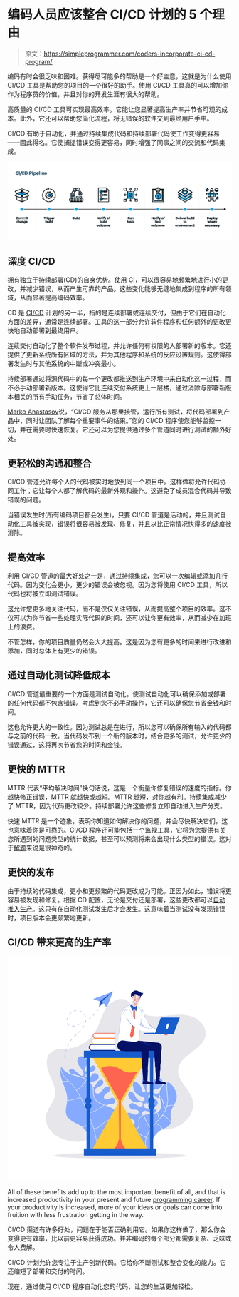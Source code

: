 # 编码人员应该整合 CI/CD 计划的 5 个理由

> 原文：<https://simpleprogrammer.com/coders-incorporate-ci-cd-program/>

编码有时会很乏味和困难。获得尽可能多的帮助是一个好主意，这就是为什么使用 CI/CD 工具是帮助您的项目的一个很好的助手。使用 CI/CD 工具真的可以增加你作为程序员的价值，并且对你的开发生涯有很大的帮助。

高质量的 CI/CD 工具可实现最高效率。它能让您显著提高生产率并节省可观的成本。此外，它还可以帮助您简化流程，将无错误的软件交到最终用户手中。

CI/CD 有助于自动化，并通过持续集成代码和持续部署代码使工作变得更容易——因此得名。它使捕捉错误变得更容易，同时增强了同事之间的交流和代码集成。

![CI/CD program](img/eea211634a3fb59b1440967ec815b5a9.png)

## 深度 CI/CD

拥有独立于持续部署(CD)的自身优势。使用 CI，可以很容易地频繁地进行小的更改，并减少错误，从而产生可靠的产品。这些变化能够无缝地集成到程序的所有领域，从而显著提高编码效率。

CD 是 [CI/CD](https://semaphoreci.com/cicd) 计划的另一半，指的是连续部署或连续交付，但由于它们在自动化方面的差异，通常是连续部署。工具的这一部分允许软件程序和任何额外的更改更快地自动部署到最终用户。

连续交付自动化了整个软件发布过程，并允许任何有权限的人部署新的版本。它还提供了更新系统所有区域的方法，并为其他程序和系统的反应设置规则。这使得部署发生时与其他系统的中断或冲突最小。

持续部署通过将源代码中的每一个更改都推送到生产环境中来自动化这一过程，而不必手动部署新版本。这使得它比连续交付系统更上一层楼，通过消除与部署新版本相关的所有手动任务，节省了总体时间。

[Marko Anastasov](https://semaphoreci.com/blog/2017/07/27/what-is-the-difference-between-continuous-integration-continuous-deployment-and-continuous-delivery.html#:~:text=Continuous%20Delivery%20(CD)%20is%20a,the%20entire%20software%20release%20process.&text=Continuous%20Deployment%20is%20a%20step,explicit%20approval%20from%20a%20developer.)说，“CI/CD 服务从那里接管，运行所有测试，将代码部署到产品中，同时让团队了解每个重要事件的结果。”您的 CI/CD 程序使您能够监控一切，并在需要时快速恢复。它还可以为您提供通过多个管道同时进行测试的额外好处。

## 更轻松的沟通和整合

CI/CD 管道允许每个人的代码被实时地放到同一个项目中。这样做将允许代码协同工作；它让每个人都了解代码的最新外观和操作。这避免了成员混合代码并导致错误的问题。

当错误发生时(所有编码项目都会发生)，只要 CI/CD 管道是活动的，并且测试自动化工具被实现，错误将很容易被发现、修复，并且以比正常情况快得多的速度被消除。

## 提高效率

利用 CI/CD 管道的最大好处之一是，通过持续集成，您可以一次编辑或添加几行代码。因为变化会更小，更少的错误会被忽视。因为您将使用 CI/CD 工具，所以代码也将被立即测试错误。

这允许您更多地关注代码，而不是仅仅关注错误，从而提高整个项目的效率。这不仅可以为你节省一些处理实际代码的时间，还可以让你更有效率，从而减少在加班上的浪费。

不管怎样，你的项目质量仍然会大大提高。这是因为您有更多的时间来进行改进和添加，同时总体上有更少的错误。

## 通过自动化测试降低成本

CI/CD 管道最重要的一个方面是测试自动化。使测试自动化可以确保添加或部署的任何代码都不包含错误。考虑到您不必手动操作，它还可以确保您节省金钱和时间。

这也允许更大的一致性。因为测试总是在进行，所以您可以确保所有输入的代码都与之前的代码一致。当代码发布到一个新的版本时，结合更多的测试，允许更少的错误通过，这将再次节省您的时间和金钱。

## 更快的 MTTR

MTTR 代表“平均解决时间”换句话说，这是一个衡量你修复错误的速度的指标。你越快修正错误，MTTR 就越快或越短。MTTR 越短，对你越有利。持续集成减少了 MTTR，因为代码更改较少。持续部署允许这些修复立即自动进入生产分支。

快速 MTTR 是一个迹象，表明你知道如何解决你的问题，并会尽快解决它们，这也意味着你是可靠的。CI/CD 程序还可能包括一个监视工具，它将为您提供有关您所遇到的问题类型的统计数据，甚至可以预测将来会出现什么类型的错误。这对于[解题](https://simpleprogrammer.com/1-skill-saved-my-life/)来说是很神奇的。

## 更快的发布

由于持续的代码集成，更小和更频繁的代码更改成为可能。正因为如此，错误将更容易被发现和修复。根据 CD 配置，无论是交付还是部署，这些更改都可以[自动推入生产](https://medium.com/the-telegraph-engineering/continuous-release-practices-are-evolving-here-is-our-story-2a4d164e9cac)。这只有在自动化测试发生后才会发生。这意味着当测试没有发现错误时，项目版本会更频繁地更新。

## CI/CD 带来更高的生产率

![CI/CD program](img/bfa90d3b13b1dbef605b9d70ef6b5552.png)

All of these benefits add up to the most important benefit of all, and that is increased productivity in your present and future [programming career](http://www.amazon.com/exec/obidos/ASIN/B073X6GNJ1/makithecompsi-20). If your productivity is increased, more of your ideas or goals can come into fruition with less frustration getting in the way.

CI/CD 渠道有许多好处，问题在于能否正确利用它。如果你这样做了，那么你会变得更有效率，比以前更容易获得成功。并非编码的每个部分都需要复杂、乏味或令人费解。

CI/CD 计划允许您专注于生产创新代码。它给你不断测试和整合变化的能力。它还缩短了部署和交付的时间。

现在，通过使用 CI/CD 程序自动化您的代码，让您的生活更加轻松。